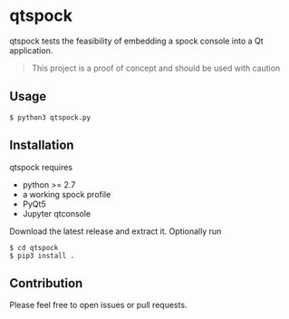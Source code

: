 # qtspock

qtspock tests the feasibility of embedding a spock console into a
Qt application.

> This project is a proof of concept and should be used with caution


## Usage

```
$ python3 qtspock.py
```


## Installation

qtspock requires

* python >= 2.7
* a working spock profile
* PyQt5
* Jupyter qtconsole

Download the latest release and extract it. Optionally run

```
$ cd qtspock
$ pip3 install .
```


## Contribution

Please feel free to open issues or pull requests.
